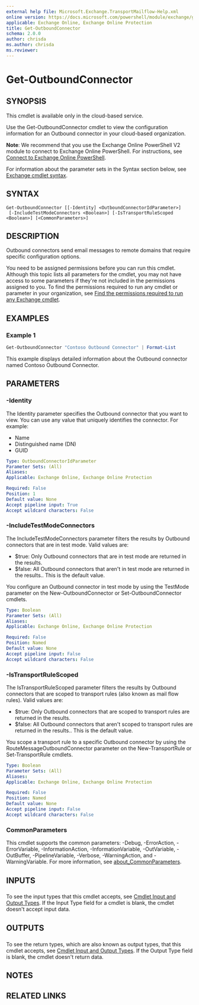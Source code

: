 ```yaml
---
external help file: Microsoft.Exchange.TransportMailflow-Help.xml
online version: https://docs.microsoft.com/powershell/module/exchange/get-outboundconnector
applicable: Exchange Online, Exchange Online Protection
title: Get-OutboundConnector
schema: 2.0.0
author: chrisda
ms.author: chrisda
ms.reviewer:
---
```


# Get-OutboundConnector

## SYNOPSIS
This cmdlet is available only in the cloud-based service.

Use the Get-OutboundConnector cmdlet to view the configuration information for an Outbound connector in your cloud-based organization.

**Note**: We recommend that you use the Exchange Online PowerShell V2 module to connect to Exchange Online PowerShell. For instructions, see [Connect to Exchange Online PowerShell](https://docs.microsoft.com/powershell/exchange/connect-to-exchange-online-powershell).

For information about the parameter sets in the Syntax section below, see [Exchange cmdlet syntax](https://docs.microsoft.com/powershell/exchange/exchange-cmdlet-syntax).

## SYNTAX

```
Get-OutboundConnector [[-Identity] <OutboundConnectorIdParameter>]
 [-IncludeTestModeConnectors <Boolean>] [-IsTransportRuleScoped <Boolean>] [<CommonParameters>]
```

## DESCRIPTION
Outbound connectors send email messages to remote domains that require specific configuration options.

You need to be assigned permissions before you can run this cmdlet. Although this topic lists all parameters for the cmdlet, you may not have access to some parameters if they're not included in the permissions assigned to you. To find the permissions required to run any cmdlet or parameter in your organization, see [Find the permissions required to run any Exchange cmdlet](https://docs.microsoft.com/powershell/exchange/find-exchange-cmdlet-permissions).

## EXAMPLES

### Example 1
```powershell
Get-OutboundConnector "Contoso Outbound Connector" | Format-List
```

This example displays detailed information about the Outbound connector named Contoso Outbound Connector.

## PARAMETERS

### -Identity
The Identity parameter specifies the Outbound connector that you want to view. You can use any value that uniquely identifies the connector. For example:

- Name
- Distinguished name (DN)
- GUID

```yaml
Type: OutboundConnectorIdParameter
Parameter Sets: (All)
Aliases:
Applicable: Exchange Online, Exchange Online Protection

Required: False
Position: 1
Default value: None
Accept pipeline input: True
Accept wildcard characters: False
```

### -IncludeTestModeConnectors
The IncludeTestModeConnectors parameter filters the results by Outbound connectors that are in test mode. Valid values are:

- $true: Only Outbound connectors that are in test mode are returned in the results.
- $false: All Outbound connectors that aren't in test mode are returned in the results.. This is the default value.

You configure an Outbound connector in test mode by using the TestMode parameter on the New-OutboundConnector or Set-OutboundConnector cmdlets.

```yaml
Type: Boolean
Parameter Sets: (All)
Aliases:
Applicable: Exchange Online, Exchange Online Protection

Required: False
Position: Named
Default value: None
Accept pipeline input: False
Accept wildcard characters: False
```

### -IsTransportRuleScoped
The IsTransportRuleScoped parameter filters the results by Outbound connectors that are scoped to transport rules (also known as mail flow rules). Valid values are:

- $true: Only Outbound connectors that are scoped to transport rules are returned in the results.
- $false: All Outbound connectors that aren't scoped to transport rules are returned in the results.. This is the default value.

You scope a transport rule to a specific Outbound connector by using the RouteMessageOutboundConnector parameter on the New-TransportRule or Set-TransportRule cmdlets.

```yaml
Type: Boolean
Parameter Sets: (All)
Aliases:
Applicable: Exchange Online, Exchange Online Protection

Required: False
Position: Named
Default value: None
Accept pipeline input: False
Accept wildcard characters: False
```

### CommonParameters
This cmdlet supports the common parameters: -Debug, -ErrorAction, -ErrorVariable, -InformationAction, -InformationVariable, -OutVariable, -OutBuffer, -PipelineVariable, -Verbose, -WarningAction, and -WarningVariable. For more information, see [about_CommonParameters](https://go.microsoft.com/fwlink/p/?LinkID=113216).

## INPUTS

###  
To see the input types that this cmdlet accepts, see [Cmdlet Input and Output Types](https://go.microsoft.com/fwlink/p/?linkId=616387). If the Input Type field for a cmdlet is blank, the cmdlet doesn't accept input data.

## OUTPUTS

###  
To see the return types, which are also known as output types, that this cmdlet accepts, see [Cmdlet Input and Output Types](https://go.microsoft.com/fwlink/p/?linkId=616387). If the Output Type field is blank, the cmdlet doesn't return data.

## NOTES

## RELATED LINKS
